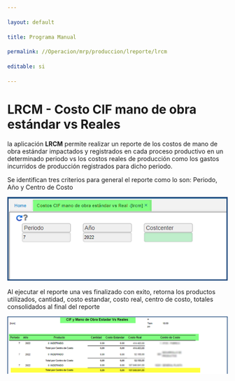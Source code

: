 ```yaml
---

layout: default

title: Programa Manual

permalink: //Operacion/mrp/produccion/lreporte/lrcm

editable: si

---
```



# LRCM - Costo CIF mano de obra estándar vs Reales

la aplicación **LRCM** permite realizar un reporte de los costos de mano de obra estándar impactados y registrados en cada proceso productivo en un determinado periodo
vs los costos reales de producción como los gastos incurridos de producción registrados para dicho periodo. 

Se identifican tres criterios para general el reporte como lo son: Periodo, Año y Centro de Costo

![](lrcm1.png)

Al ejecutar el reporte una ves finalizado con exito, retorna los productos utilizados, cantidad, costo estandar, costo real, centro de costo, totales consolidados al
final del reporte

![](lrcm2.png)

